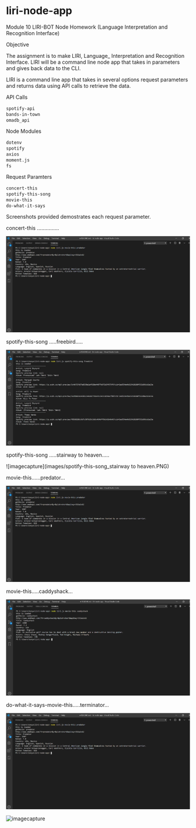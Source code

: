 # liri-node-app
Module 10 LIRI-BOT Node Homework
(Language Interpretation and Recognition Interface)

Objective

The assignment is to make LIRI, Language_ Interpretation and Recognition Interface. LIRI will be a command line node app that takes in parameters and gives back data to the CLI.

LIRI is a command line app that takes in several options request parameters and returns data using API calls to retrieve the data.  

API Calls

    spotify-api
    bands-in-town
    omadb_api

Node Modules

    dotenv
    spotify
    axios
    moment.js
    fs

Request Paramters

    concert-this
    spotify-this-song
    movie-this
    do-what-it-says

Screenshots provided demostrates each request parameter.

concert-this ...............

![imagecapture](images/movie-this_predator.PNG)

spotify-this-song .....freebird.....

![imagecapture](images/spotify-this-song_freebird.PNG)

spotify-this-song .....stairway to heaven.....

![imagecapture](images/spotify-this-song_stairway to heaven.PNG)

movie-this......predator...

![imagecapture](images/movie-this_predator.PNG)

movie-this.....caddyshack...

![imagecapture](images/movie-this_caddyshack.PNG)


do-what-it-says-movie-this.....terminator...

![imagecapture](images/movie-this_predator.PNG)








![imagecapture](images/successful_order2.PNG)

